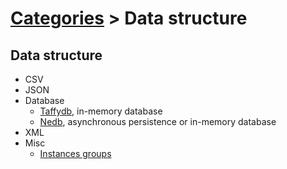 # [Categories](categories.index.html) > Data structure

## Data structure

- CSV
- JSON
- Database
  - [Taffydb](rex_taffydb.html), in-memory database
  - [Nedb](rex_nedb.html), asynchronous persistence or in-memory database
- XML
- Misc
  - [Instances groups](rex_ginstgroup.html)